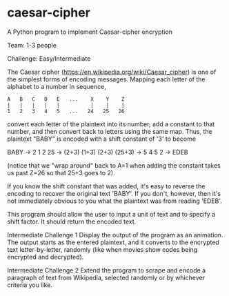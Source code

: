 # caesar-cipher
A Python program to implement Caesar-cipher encryption

Team: 1-3 people

Challenge: Easy/Intermediate

The Caesar cipher (https://en.wikipedia.org/wiki/Caesar_cipher) is one of the simplest forms 
of encoding messages.  Mapping each letter of the alphabet to a number in sequence,

    A   B   C   D   E   ...    X    Y    Z
    |   |   |   |   |          |    |    |
    1   2   3   4   5   ...   24   25   26

convert each letter of the plaintext into its number, add a constant to that number, and then 
convert back to letters using the same map.  Thus, the plaintext "BABY" is encoded with a 
shift constant of '3' to become

BABY ->  2 1 2 25
     -> (2+3) (1+3) (2+3) (25+3)
     -> 5 4 5 2
     -> EDEB
    
(notice that we "wrap around" back to A=1 when adding the constant takes us past Z=26 so that 
25+3 goes to 2).

If you know the shift constant that was added, it's easy to reverse the encoding to recover the 
original text 'BABY'.  If you don't, however, then it's not immediately obvious to you what the 
plaintext was from reading 'EDEB'.

This program should allow the user to input a unit of text and to specify a shift factor.  It 
should return the encoded text.

Intermediate Challenge 1
Display the output of the program as an animation.  The output starts as the entered plaintext, 
and it converts to the encrypted text letter-by-letter, randomly (like when movies show codes 
being encrypted and decrypted).

Intermediate Challenge 2
Extend the program to scrape and encode a paragraph of text from Wikipedia, selected randomly 
or by whichever criteria you like.
